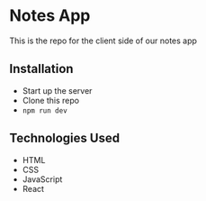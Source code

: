 # Notes App

This is the repo for the client side of our notes app
## Installation
- Start up the server
- Clone this repo
- `npm run dev`
## Technologies Used
- HTML
- CSS
- JavaScript
- React
